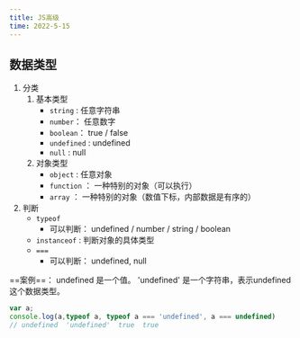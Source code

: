 ```yaml
---
title: JS高级
time: 2022-5-15
---
```


## 数据类型

1. 分类
    1. 基本类型
        * `string` :  任意字符串
        * `number`： 任意数字
        * `boolean`： true / false
        * `undefined` : undefined
        * `null` : null
    2. 对象类型
        * `object` : 任意对象
        * `function` ： 一种特别的对象（可以执行）
        * `array` ： 一种特别的对象（数值下标，内部数据是有序的）
2. 判断
    * `typeof`
        * 可以判断： undefined / number / string / boolean
    * `instanceof` : 判断对象的具体类型
    * `===` 
        * 可以判断： undefined, null

==案例==： undefined 是一个值。 'undefined' 是一个字符串，表示undefined这个数据类型。

```javascript
var a;
console.log(a,typeof a, typeof a === 'undefined', a === undefined)
// undefined  'undefined'  true  true
```


